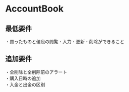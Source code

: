# AccountBook

## 最低要件
・買ったものと値段の閲覧・入力・更新・削除ができること

## 追加要件
・全削除と全削除前のアラート <br>
・購入日時の追加<br>
・入金と出金の区別<br>
